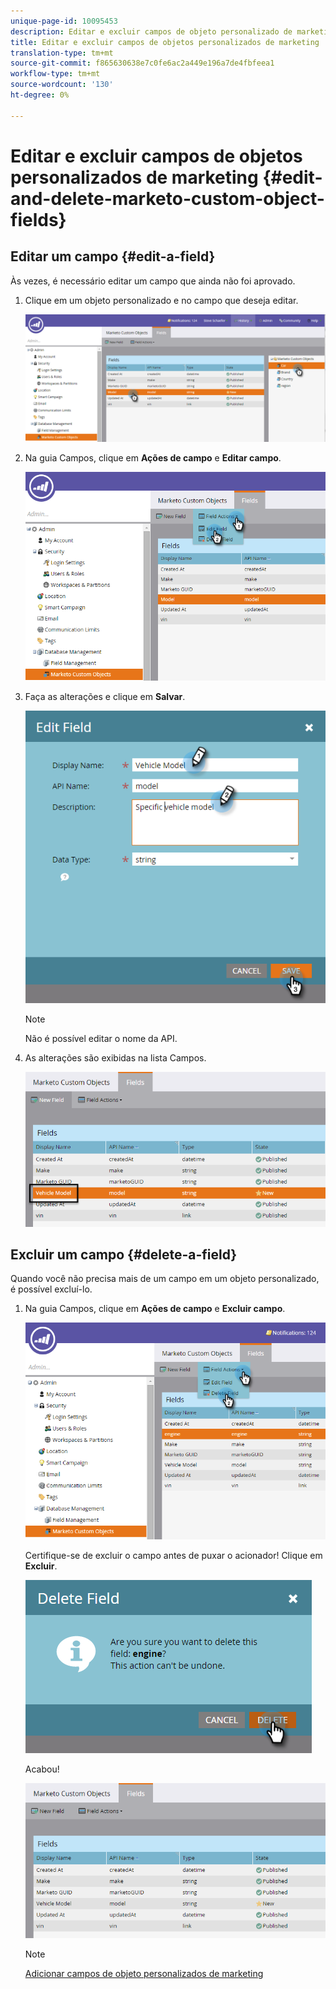 ```yaml
---
unique-page-id: 10095453
description: Editar e excluir campos de objeto personalizado de marketing - documentos de marketing - documentação do produto
title: Editar e excluir campos de objetos personalizados de marketing
translation-type: tm+mt
source-git-commit: f865630638e7c0fe6ac2a449e196a7de4fbfeea1
workflow-type: tm+mt
source-wordcount: '130'
ht-degree: 0%

---
```



# Editar e excluir campos de objetos personalizados de marketing {#edit-and-delete-marketo-custom-object-fields}

## Editar um campo {#edit-a-field}

Às vezes, é necessário editar um campo que ainda não foi aprovado.

1. Clique em um objeto personalizado e no campo que deseja editar.

   ![](assets/image2015-10-2-10-3a55-3a1.png)

1. Na guia Campos, clique em **Ações de campo** e **Editar campo**.

   ![](assets/image2015-10-2-10-3a53-3a26.png)

1. Faça as alterações e clique em **Salvar**.

   ![](assets/image2015-10-2-10-3a58-3a56.png)

   >[!NOTE]
   >
   >Não é possível editar o nome da API.

1. As alterações são exibidas na lista Campos.

   ![](assets/image2015-10-2-11-3a1-3a13.png)

## Excluir um campo {#delete-a-field}

Quando você não precisa mais de um campo em um objeto personalizado, é possível excluí-lo.

1. Na guia Campos, clique em **Ações de campo** e **Excluir campo**.

   ![](assets/image2015-10-2-11-3a11-3a20.png)

   Certifique-se de excluir o campo antes de puxar o acionador! Clique em **Excluir**.

   ![](assets/image2015-10-2-11-3a14-3a5.png)

   Acabou!

   ![](assets/image2015-10-2-11-3a15-3a48.png)

   >[!NOTE]
   >
   >[Adicionar campos de objeto personalizados de marketing](/help/marketo/product-docs/administration/marketo-custom-objects/add-marketo-custom-object-fields.md)
